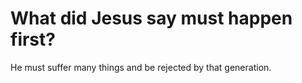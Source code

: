 # What did Jesus say must happen first?

He must suffer many things and be rejected by that generation.
